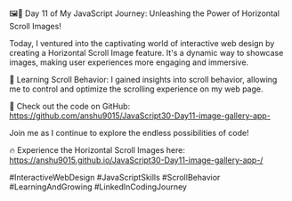 🖼️🚀 Day 11 of My JavaScript Journey: Unleashing the Power of Horizontal Scroll Images!

Today, I ventured into the captivating world of interactive web design by creating a Horizontal Scroll Image feature. It's a dynamic way to showcase images, making user experiences more engaging and immersive.

📜 Learning Scroll Behavior: I gained insights into scroll behavior, allowing me to control and optimize the scrolling experience on my web page.

🔗 Check out the code on GitHub: https://github.com/anshu9015/JavaScript30-Day11-image-gallery-app-

Join me as I continue to explore the endless possibilities of code!

🔥 Experience the Horizontal Scroll Images here: https://anshu9015.github.io/JavaScript30-Day11-image-gallery-app-/

#InteractiveWebDesign #JavaScriptSkills #ScrollBehavior #LearningAndGrowing #LinkedInCodingJourney